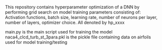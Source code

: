 This repository contains hyperparameter optimization of a DNN by performing grid search on model training parameters consisting of: 
Activation functions, batch size, learning rate, number of neurons per layer, number of layers, optimizer choice. All denoted by hp_xxxx

main.py is the main script used for training the model
naca4_clcd_turb_st_3para.pkl is the pickle file containing data on airfoils used for model training/testing
